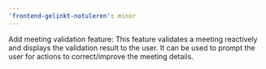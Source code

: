 ```yaml
---
'frontend-gelinkt-notuleren': minor
---
```


Add meeting validation feature:
This feature validates a meeting reactively and displays the validation result to the user.
It can be used to prompt the user for actions to correct/improve the meeting details.
